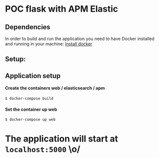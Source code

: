 # POC flask with APM Elastic

## Dependencies

In order to build and run the application you need to have Docker installed and running in your machine: [Install docker](https://docs.docker.com/install/)

## Setup:

## Application setup
#### Create the containers web / elasticsearch / apm
`$ docker-compose build`

#### Set the container up web
`$ docker-compose up web`

# The application will start at `localhost:5000` \o/
